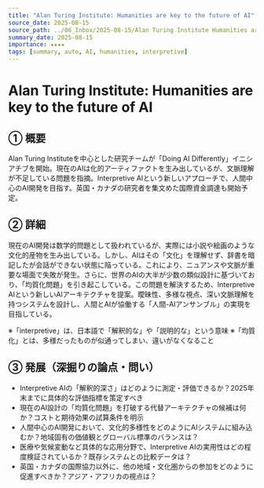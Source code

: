 ```yaml
---
title: "Alan Turing Institute: Humanities are key to the future of AI"
source_date: 2025-08-15
source_path: ../06_Inbox/2025-08-15/Alan Turing Institute Humanities are key to the future of AI.md
summary_date: 2025-08-15
importance: ★★★★
tags: [summary, auto, AI, humanities, interpretive]
---
```


# Alan Turing Institute: Humanities are key to the future of AI

## ① 概要
Alan Turing Instituteを中心とした研究チームが「Doing AI Differently」イニシアチブを開始。現在のAIは化的アーティファクトを生み出しているが、文脈理解が不足している問題を指摘。Interpretive AIという新しいアプローチで、人間中心のAI開発を目指す。英国・カナダの研究者を集文めた国際資金調達も開始予定。

## ② 詳細
現在のAI開発は数学的問題として扱われているが、実際には小説や絵画のような文化的産物を生み出している。しかし、AIはその「文化」を理解せず、辞書を暗記したが会話ができない状態に陥っている。これにより、ニュアンスや文脈が重要な場面で失敗が発生。さらに、世界のAIの大半が少数の類似設計に基づいており、「均質化問題」を引き起こしている。この問題を解決するため、Interpretive AIという新しいAIアーキテクチャを提案。曖昧性、多様な視点、深い文脈理解を持つシステムを設計し、人間とAIが協働する「人間-AIアンサンブル」の実現を目指している。

※「interpretive」は、日本語で「解釈的な」や「説明的な」という意味
※「均質化」とは、多様だったものが似通ってしまい、違いがなくなること

## ③ 発展（深掘りの論点・問い）
- Interpretive AIの「解釈的深さ」はどのように測定・評価できるか？2025年末までに具体的な評価指標を策定すべき
- 現在のAI設計の「均質化問題」を打破する代替アーキテクチャの候補は何か？コストと期待効果の試算条件を明示
- 人間中心のAI開発において、文化的多様性をどのようにAIシステムに組み込むか？地域固有の価値観とグローバル標準のバランスは？
- 医療や気候変動など具体的な応用分野で、Interpretive AIの実用性はどの程度検証されているか？既存システムとの比較データは？
- 英国・カナダの国際協力以外に、他の地域・文化圏からの参加をどのように促進すべきか？アジア・アフリカの視点は？
